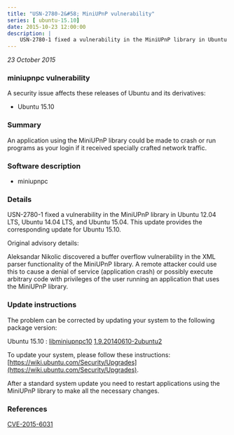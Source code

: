 ```yaml
---
title: "USN-2780-2&#58; MiniUPnP vulnerability"
series: [ ubuntu-15.10]
date: 2015-10-23 12:00:00
description: |
    USN-2780-1 fixed a vulnerability in the MiniUPnP library in Ubuntu 12.04 LTS, Ubuntu 14.04 LTS, and Ubuntu 15.04. This update provides the corresponding update for Ubuntu 15.10.
--- 
```

 
 

*23 October 2015*

### miniupnpc vulnerability

A security issue affects these releases of Ubuntu and its derivatives:

* Ubuntu 15.10

### Summary

An application using the MiniUPnP library could be made to crash or run programs as your login if it received specially crafted network traffic.

### Software description

* miniupnpc 

### Details

USN-2780-1 fixed a vulnerability in the MiniUPnP library in Ubuntu 12.04 LTS, Ubuntu 14.04 LTS, and Ubuntu 15.04. This update provides the corresponding update for Ubuntu 15.10.

Original advisory details:

 Aleksandar Nikolic discovered a buffer overflow vulnerability in the XML parser functionality of the MiniUPnP library. A remote attacker could use this to cause a denial of service (application crash) or possibly execute arbitrary code with privileges of the user running an application that uses the MiniUPnP library. 

### Update instructions

The problem can be corrected by updating your system to the following package version:

Ubuntu 15.10
 : [libminiupnpc10](https://launchpad.net/ubuntu/+source/miniupnpc) <span> [1.9.20140610-2ubuntu2](https://launchpad.net/ubuntu/+source/miniupnpc/1.9.20140610-2ubuntu2) </span> 

To update your system, please follow these instructions: [https://wiki.ubuntu.com/Security/Upgrades](https://wiki.ubuntu.com/Security/Upgrades).

After a standard system update you need to restart applications using the MiniUPnP library to make all the necessary changes. 

### References

 
 [CVE-2015-6031](http://people.ubuntu.com/~ubuntu-security/cve/CVE-2015-6031)
 

